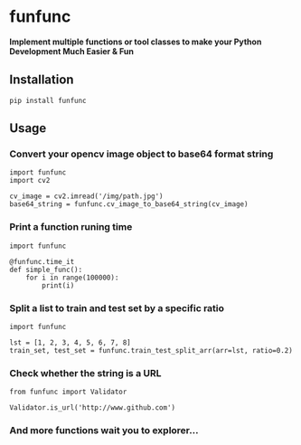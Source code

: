 # funfunc
**Implement multiple functions or tool classes to make your Python Development Much Easier & Fun**

## Installation
```
pip install funfunc
```

## Usage
### Convert your opencv image object to base64 format string
```
import funfunc
import cv2

cv_image = cv2.imread('/img/path.jpg')
base64_string = funfunc.cv_image_to_base64_string(cv_image)
```
### Print a function runing time
```
import funfunc

@funfunc.time_it
def simple_func():
    for i in range(100000):
        print(i)
```
### Split a list to train and test set by a specific ratio
```
import funfunc

lst = [1, 2, 3, 4, 5, 6, 7, 8]
train_set, test_set = funfunc.train_test_split_arr(arr=lst, ratio=0.2)
```
### Check whether the string is a URL
```
from funfunc import Validator

Validator.is_url('http://www.github.com')
```

### And more functions wait you to explorer...